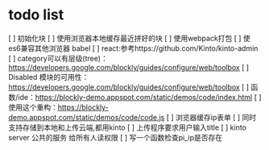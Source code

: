 # todo list

[ ] 初始化块
[ ] 使用浏览器本地缓存最近拼好的块
[ ] 使用webpack打包
[ ] 使es6兼容其他浏览器 babel
[ ] react:参考https://github.com/Kinto/kinto-admin
[ ] category可以有层级(tree)：https://developers.google.com/blockly/guides/configure/web/toolbox
[ ] Disabled 模块的可用性：https://developers.google.com/blockly/guides/configure/web/toolbox
[ ] 函数/ide：https://blockly-demo.appspot.com/static/demos/code/index.html
[ ] 使用这个重构：https://blockly-demo.appspot.com/static/demos/code/code.js
[ ] 浏览器缓存ip表单
[ ] 同时支持存储到本地和上传云端,都用kinto
[ ] 上传程序要求用户输入title
[ ] kinto server 公共的服务 给所有人读权限
[ ] 写一个函数检查pi_ip是否存在
